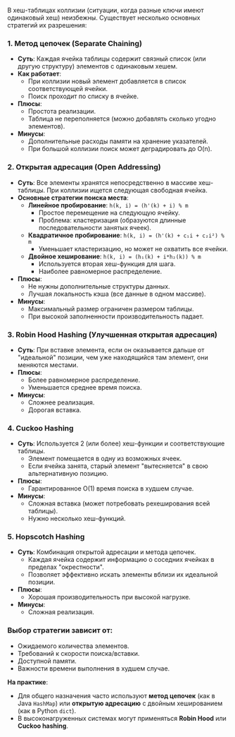 В хеш-таблицах коллизии (ситуации, когда разные ключи имеют одинаковый хеш) неизбежны. Существует несколько основных стратегий их разрешения:

### 1. **Метод цепочек (Separate Chaining)**
   - **Суть**: Каждая ячейка таблицы содержит связный список (или другую структуру) элементов с одинаковым хешем.
   - **Как работает**:
     - При коллизии новый элемент добавляется в список соответствующей ячейки.
     - Поиск проходит по списку в ячейке.
   - **Плюсы**:
     - Простота реализации.
     - Таблица не переполняется (можно добавлять сколько угодно элементов).
   - **Минусы**:
     - Дополнительные расходы памяти на хранение указателей.
     - При большой коллизии поиск может деградировать до O(n).

### 2. **Открытая адресация (Open Addressing)**
   - **Суть**: Все элементы хранятся непосредственно в массиве хеш-таблицы. При коллизии ищется следующая свободная ячейка.
   - **Основные стратегии поиска места**:
     - **Линейное пробирование**: `h(k, i) = (h'(k) + i) % m`
       - Простое перемещение на следующую ячейку.
       - Проблема: кластеризация (образуются длинные последовательности занятых ячеек).
     - **Квадратичное пробирование**: `h(k, i) = (h'(k) + c₁i + c₂i²) % m`
       - Уменьшает кластеризацию, но может не охватить все ячейки.
     - **Двойное хеширование**: `h(k, i) = (h₁(k) + i*h₂(k)) % m`
       - Используется вторая хеш-функция для шага.
       - Наиболее равномерное распределение.
   - **Плюсы**:
     - Не нужны дополнительные структуры данных.
     - Лучшая локальность кэша (все данные в одном массиве).
   - **Минусы**:
     - Максимальный размер ограничен размером таблицы.
     - При высокой заполненности производительность падает.

### 3. **Robin Hood Hashing** (Улучшенная открытая адресация)
   - **Суть**: При вставке элемента, если он оказывается дальше от "идеальной" позиции, чем уже находящийся там элемент, они меняются местами.
   - **Плюсы**:
     - Более равномерное распределение.
     - Уменьшается среднее время поиска.
   - **Минусы**:
     - Сложнее реализация.
     - Дорогая вставка.

### 4. **Cuckoo Hashing**
   - **Суть**: Используется 2 (или более) хеш-функции и соответствующие таблицы.
     - Элемент помещается в одну из возможных ячеек.
     - Если ячейка занята, старый элемент "вытесняется" в свою альтернативную позицию.
   - **Плюсы**:
     - Гарантированное O(1) время поиска в худшем случае.
   - **Минусы**:
     - Сложная вставка (может потребовать рехеширования всей таблицы).
     - Нужно несколько хеш-функций.

### 5. **Hopscotch Hashing**
   - **Суть**: Комбинация открытой адресации и метода цепочек.
     - Каждая ячейка содержит информацию о соседних ячейках в пределах "окрестности".
     - Позволяет эффективно искать элементы вблизи их идеальной позиции.
   - **Плюсы**:
     - Хорошая производительность при высокой нагрузке.
   - **Минусы**:
     - Сложная реализация.

### Выбор стратегии зависит от:
- Ожидаемого количества элементов.
- Требований к скорости поиска/вставки.
- Доступной памяти.
- Важности времени выполнения в худшем случае.

**На практике**:
- Для общего назначения часто используют **метод цепочек** (как в Java `HashMap`) или **открытую адресацию** с двойным хешированием (как в Python `dict`).
- В высоконагруженных системах могут применяться **Robin Hood** или **Cuckoo hashing**.